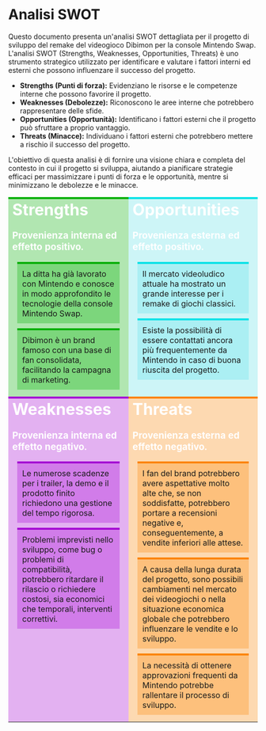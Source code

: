 


<style type="text/css">

.h {
    margin-top:0px;
    padding:0px;
    color:#fff !important; 
}

table {
    border-collapse: collapse;
    table-layout: fixed;
    width: 100%;
}

td {
    vertical-align: top;
}

.div{
    padding:10px;
    margin:10px;
}

.medium { background-color:rgba(252, 227, 3, 0.3);border-top-style: solid;
border-top-width: 2px;border-top-color: rgb(252, 227, 3);}

.weakness { background-color:rgba(165, 1, 211, 0.3); border-top-color: rgb(165, 1, 211);border-top-style: solid;
border-top-width: 4px;}
.strength { background-color:rgba(0, 175, 0, 0.3); border-top-color: rgb(0, 175, 0);border-top-style: solid;
border-top-width: 4px;}
.threats { background-color:rgba(252, 132, 3, 0.3);border-top-color: rgb(252, 132, 3);border-top-style: solid;
border-top-width: 4px;}
.opportunities { background-color:rgba(93, 226, 231, 0.3);border-top-color: rgb(3, 226, 231);border-top-style: solid;
border-top-width: 4px;}
</style>

# Analisi SWOT

Questo documento presenta un'analisi SWOT dettagliata per il progetto di sviluppo del remake del videogioco Dibimon per la console Mintendo Swap. L'analisi SWOT (Strengths, Weaknesses, Opportunities, Threats) è uno strumento strategico utilizzato per identificare e valutare i fattori interni ed esterni che possono influenzare il successo del progetto.

- <strong>Strengths (Punti di forza):</strong> Evidenziano le risorse e le competenze interne che possono favorire il progetto.
- <strong>Weaknesses (Debolezze):</strong> Riconoscono le aree interne che potrebbero rappresentare delle sfide.
- <strong>Opportunities (Opportunità):</strong> Identificano i fattori esterni che il progetto può sfruttare a proprio vantaggio.
- <strong>Threats (Minacce):</strong> Individuano i fattori esterni che potrebbero mettere a rischio il successo del progetto.

L'obiettivo di questa analisi è di fornire una visione chiara e completa del contesto in cui il progetto si sviluppa, aiutando a pianificare strategie efficaci per massimizzare i punti di forza e le opportunità, mentre si minimizzano le debolezze e le minacce.


<table>
    <tr>
        <td class="strength">
        <h1 class="h">Strengths</h1>
        <h3 class="h">Provenienza interna ed effetto positivo. </h3>
        <div class = "div strength">La ditta ha già lavorato con Mintendo e conosce in modo approfondito le tecnologie della console Mintendo Swap.</div>
        <div class = "div strength">Dibimon è un brand famoso con una base di fan consolidata, facilitando la campagna di marketing.</div>
        </td>
        <td class="opportunities">
        <h1 class="h">Opportunities</h1>
        <h3 class="h">Provenienza esterna ed effetto positivo.</h3>
        <div class = "div opportunities">Il mercato videoludico attuale ha mostrato un grande interesse per i remake di giochi classici.</div>
         <div class = "div opportunities"> Esiste la possibilità di essere contattati ancora più frequentemente da Mintendo in caso di buona riuscita del progetto. </div>
        </td>
    </tr>
    <tr>
        <td class="weakness">
        <h1 class="h">Weaknesses</h1>
        <h3 class="h">Provenienza interna ed effetto negativo.</h3>
        <div class = "div weakness">Le numerose scadenze per i trailer, la demo e il prodotto finito richiedono una gestione del tempo rigorosa.</div>
        <div class = "div weakness"> Problemi imprevisti nello sviluppo, come bug o problemi di compatibilità, potrebbero ritardare il rilascio o richiedere costosi, sia economici che temporali, interventi correttivi.</div>
        </td>
        <td class="threats">
        <h1 class="h">Threats</h1>
        <h3 class="h">Provenienza esterna ed effetto negativo.</h3>
        <div class = "div threats">I fan del brand potrebbero avere aspettative molto alte che, se non soddisfatte, potrebbero portare a recensioni negative e, conseguentemente, a vendite inferiori alle attese.</div>
        <div class = "div threats">A causa della lunga durata del progetto, sono possibili cambiamenti nel mercato dei videogiochi o nella situazione economica globale che potrebbero influenzare le vendite e lo sviluppo.</div>
        <div class = "div threats">La necessità di ottenere approvazioni frequenti da Mintendo potrebbe rallentare il processo di sviluppo.</div>
        </td>
    </tr>
</table>









